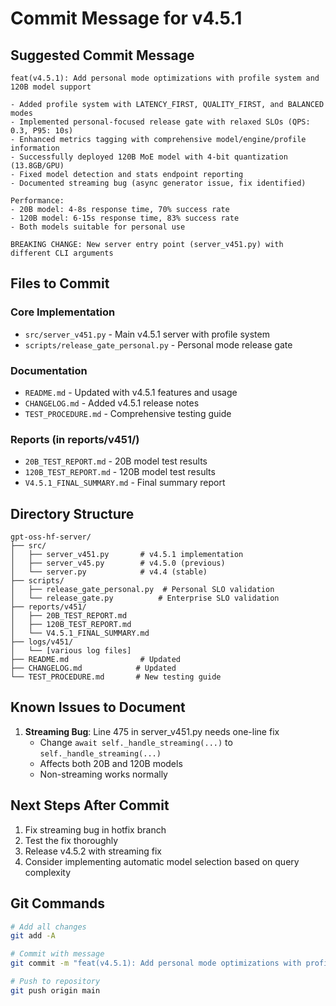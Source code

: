 # Commit Message for v4.5.1

## Suggested Commit Message

```
feat(v4.5.1): Add personal mode optimizations with profile system and 120B model support

- Added profile system with LATENCY_FIRST, QUALITY_FIRST, and BALANCED modes
- Implemented personal-focused release gate with relaxed SLOs (QPS: 0.3, P95: 10s)
- Enhanced metrics tagging with comprehensive model/engine/profile information
- Successfully deployed 120B MoE model with 4-bit quantization (13.8GB/GPU)
- Fixed model detection and stats endpoint reporting
- Documented streaming bug (async generator issue, fix identified)

Performance:
- 20B model: 4-8s response time, 70% success rate
- 120B model: 6-15s response time, 83% success rate
- Both models suitable for personal use

BREAKING CHANGE: New server entry point (server_v451.py) with different CLI arguments
```

## Files to Commit

### Core Implementation
- `src/server_v451.py` - Main v4.5.1 server with profile system
- `scripts/release_gate_personal.py` - Personal mode release gate

### Documentation
- `README.md` - Updated with v4.5.1 features and usage
- `CHANGELOG.md` - Added v4.5.1 release notes
- `TEST_PROCEDURE.md` - Comprehensive testing guide

### Reports (in reports/v451/)
- `20B_TEST_REPORT.md` - 20B model test results
- `120B_TEST_REPORT.md` - 120B model test results  
- `V4.5.1_FINAL_SUMMARY.md` - Final summary report

## Directory Structure

```
gpt-oss-hf-server/
├── src/
│   ├── server_v451.py       # v4.5.1 implementation
│   ├── server_v45.py        # v4.5.0 (previous)
│   └── server.py            # v4.4 (stable)
├── scripts/
│   ├── release_gate_personal.py  # Personal SLO validation
│   └── release_gate.py          # Enterprise SLO validation
├── reports/v451/
│   ├── 20B_TEST_REPORT.md
│   ├── 120B_TEST_REPORT.md
│   └── V4.5.1_FINAL_SUMMARY.md
├── logs/v451/
│   └── [various log files]
├── README.md                # Updated
├── CHANGELOG.md            # Updated
└── TEST_PROCEDURE.md       # New testing guide
```

## Known Issues to Document

1. **Streaming Bug**: Line 475 in server_v451.py needs one-line fix
   - Change `await self._handle_streaming(...)` to `self._handle_streaming(...)`
   - Affects both 20B and 120B models
   - Non-streaming works normally

## Next Steps After Commit

1. Fix streaming bug in hotfix branch
2. Test the fix thoroughly
3. Release v4.5.2 with streaming fix
4. Consider implementing automatic model selection based on query complexity

## Git Commands

```bash
# Add all changes
git add -A

# Commit with message
git commit -m "feat(v4.5.1): Add personal mode optimizations with profile system and 120B model support"

# Push to repository
git push origin main
```